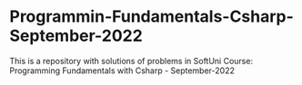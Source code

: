 # Programmin-Fundamentals-Csharp-September-2022
This is a repository with solutions of problems in SoftUni Course: Programming Fundamentals with Csharp - September-2022
